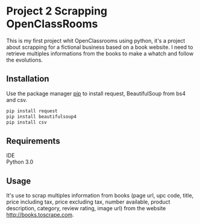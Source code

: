 # Project 2 Scrapping OpenClassRooms

This is my first project whit OpenClassrooms using python, it's a project about scrapping for a fictional business based on a book website. 
I need to retrieve multiples informations from the books to make a whatch and follow the evolutions.

## Installation

Use the package manager [pip](https://pip.pypa.io/en/stable/) to install request, BeautifulSoup from bs4 and csv.

```bash
pip install request
pip install beautifulsoup4
pip install csv
```
## Requirements

IDE <br />
Python 3.0

## Usage

It's use to scrap multiples information from books (page url, upc code, title, price including tax, price excluding tax, number available, product description, category, review rating, image url) from the website http://books.toscrape.com.

